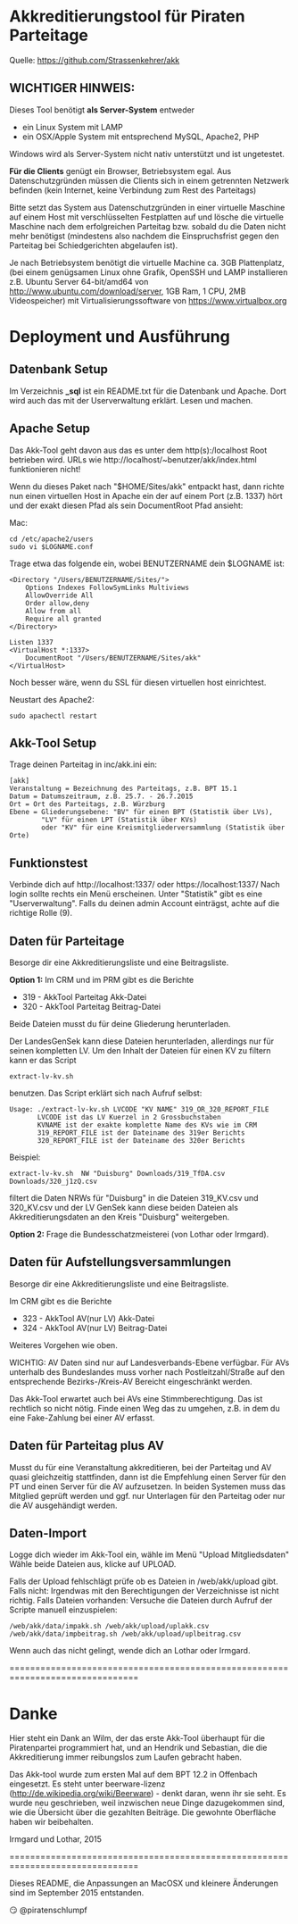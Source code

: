 Akkreditierungstool für Piraten Parteitage
==========================================

Quelle: https://github.com/Strassenkehrer/akk

WICHTIGER HINWEIS:
------------------
Dieses Tool benötigt **als Server-System** entweder

* ein Linux System mit LAMP
* ein OSX/Apple System mit entsprechend MySQL, Apache2, PHP

Windows wird als Server-System nicht nativ unterstützt und ist ungetestet.

**Für die Clients** genügt ein Browser, Betriebsystem egal.
Aus Datenschutzgründen müssen die Clients sich in einem getrennten Netzwerk
befinden (kein Internet, keine Verbindung zum Rest des Parteitags)

Bitte setzt das System aus Datenschutzgründen in einer virtuelle Maschine auf 
einem Host mit verschlüsselten Festplatten auf und lösche die virtuelle 
Maschine nach dem erfolgreichen Parteitag bzw. sobald du die Daten nicht mehr 
benötigst  (mindestens also nachdem die Einspruchsfrist gegen den Parteitag bei 
Schiedgerichten abgelaufen ist).

Je nach Betriebsystem benötigt die virtuelle Machine ca. 3GB Plattenplatz, 
(bei einem genügsamen Linux ohne Grafik, OpenSSH und LAMP installieren z.B. 
Ubuntu Server 64-bit/amd64 von http://www.ubuntu.com/download/server, 
1GB Ram, 1 CPU, 2MB Videospeicher) mit Virtualisierungssoftware von
https://www.virtualbox.org


Deployment und Ausführung
=========================

Datenbank Setup
---------------
Im Verzeichnis **_sql** ist ein README.txt für die Datenbank und Apache.
Dort wird auch das mit der Userverwaltung erklärt.
Lesen und machen.

Apache Setup
------------
Das Akk-Tool geht davon aus das es unter dem http(s):/localhost Root
betrieben wird. URLs wie http://localhost/~benutzer/akk/index.html
funktionieren nicht!
   
Wenn du dieses Paket nach "$HOME/Sites/akk" entpackt hast, dann 
richte nun einen virtuellen Host in Apache ein der auf einem Port
(z.B. 1337) hört und der exakt diesen Pfad als sein DocumentRoot
Pfad ansieht:
   
Mac:
```
cd /etc/apache2/users
sudo vi $LOGNAME.conf
```
Trage etwa das folgende ein, wobei BENUTZERNAME dein $LOGNAME ist:

```
<Directory "/Users/BENUTZERNAME/Sites/">
	Options Indexes FollowSymLinks Multiviews
	AllowOverride All
	Order allow,deny
	Allow from all
	Require all granted
</Directory>

Listen 1337
<VirtualHost *:1337>
	DocumentRoot "/Users/BENUTZERNAME/Sites/akk"
</VirtualHost>
```

Noch besser wäre, wenn du SSL für diesen virtuellen host einrichtest.
   
Neustart des Apache2: 
```
sudo apachectl restart
```

Akk-Tool Setup
--------------
Trage deinen Parteitag in inc/akk.ini ein:

```
[akk]
Veranstaltung = Bezeichnung des Parteitags, z.B. BPT 15.1
Datum = Datumszeitraum, z.B. 25.7. - 26.7.2015
Ort = Ort des Parteitags, z.B. Würzburg
Ebene = Gliederungsebene: "BV" für einen BPT (Statistik über LVs),
		"LV" für einen LPT (Statistik über KVs)
		oder "KV" für eine Kreismitgliederversammlung (Statistik über Orte)
```

Funktionstest
-------------
Verbinde dich auf http://localhost:1337/ oder https://localhost:1337/
Nach login sollte rechts ein Menü erscheinen.
Unter "Statistik" gibt es eine "Userverwaltung".
Falls du deinen admin Account einträgst, achte auf die richtige Rolle (9).

Daten für Parteitage
--------------------
Besorge dir eine Akkreditierungsliste und eine Beitragsliste.

**Option 1:** Im CRM und im PRM gibt es die Berichte
   
* 319 - AkkTool Parteitag Akk-Datei
* 320 - AkkTool Parteitag Beitrag-Datei
     
Beide Dateien musst du für deine Gliederung herunterladen.

Der LandesGenSek kann diese Dateien herunterladen, allerdings nur für seinen
kompletten LV. Um den Inhalt der Dateien für einen KV zu filtern kann er 
das Script
```
extract-lv-kv.sh
```
benutzen. Das Script erklärt sich nach Aufruf selbst:
```
Usage: ./extract-lv-kv.sh LVCODE "KV NAME" 319_OR_320_REPORT_FILE
       LVCODE ist das LV Kuerzel in 2 Grossbuchstaben
       KVNAME ist der exakte komplette Name des KVs wie im CRM
       319_REPORT_FILE ist der Dateiname des 319er Berichts
       320_REPORT_FILE ist der Dateiname des 320er Berichts
```
Beispiel:
```
extract-lv-kv.sh  NW "Duisburg" Downloads/319_TfDA.csv Downloads/320_j1zQ.csv
```
filtert die Daten NRWs für "Duisburg" in die Dateien 319_KV.csv und 320_KV.csv
und der LV GenSek kann diese beiden Dateien als Akkreditierungsdaten an den 
Kreis "Duisburg" weitergeben.


**Option 2:** Frage die Bundesschatzmeisterei (von Lothar oder Irmgard).
   
Daten für Aufstellungsversammlungen
-----------------------------------
Besorge dir eine Akkreditierungsliste und eine Beitragsliste.

Im CRM gibt es die Berichte

* 323 - AkkTool AV(nur LV) Akk-Datei
* 324 - AkkTool AV(nur LV) Beitrag-Datei

Weiteres Vorgehen wie oben.

WICHTIG: AV Daten sind nur auf Landesverbands-Ebene verfügbar. Für AVs 
unterhalb des Bundeslandes muss vorher nach Postleitzahl/Straße auf den
entsprechende Bezirks-/Kreis-AV Bereicht eingeschränkt werden.

Das Akk-Tool erwartet auch bei AVs eine Stimmberechtigung.
Das ist rechtlich so nicht nötig. Finde einen Weg das zu umgehen,
z.B. in dem du eine Fake-Zahlung bei einer AV erfasst.

Daten für Parteitag plus AV
---------------------------
Musst du für eine Veranstaltung akkreditieren, bei der Parteitag und AV quasi
gleichzeitig stattfinden, dann ist die Empfehlung einen Server für den PT und
einen Server für die AV aufzusetzen.
In beiden Systemen muss das Mitglied geprüft werden und ggf. nur Unterlagen
für den Parteitag oder nur die AV ausgehändigt werden.


Daten-Import
------------
Logge dich wieder im Akk-Tool ein, wähle im Menü "Upload Mitgliedsdaten"
Wähle beide Dateien aus, klicke auf UPLOAD.

Falls der Upload fehlschlägt prüfe ob es Dateien in /web/akk/upload gibt.
Falls nicht: Irgendwas mit den Berechtigungen der Verzeichnisse ist nicht
             richtig.
Falls Dateien vorhanden: Versuche die Dateien durch Aufruf der Scripte manuell 
einzuspielen:
```
/web/akk/data/impakk.sh /web/akk/upload/uplakk.csv
/web/akk/data/impbeitrag.sh /web/akk/upload/uplbeitrag.csv
```
Wenn auch das nicht gelingt, wende dich an Lothar oder Irmgard.

===============================================================================

Danke
=====
Hier steht ein Dank an Wilm, der das erste Akk-Tool überhaupt für die 
Piratenpartei programmiert hat, und an Hendrik und Sebastian, die die 
Akkreditierung immer reibungslos zum Laufen gebracht haben.

Das Akk-tool wurde zum ersten Mal auf dem BPT 12.2 in Offenbach eingesetzt.
Es steht unter beerware-lizenz (http://de.wikipedia.org/wiki/Beerware) - denkt 
daran, wenn ihr sie seht. Es wurde neu geschrieben, weil inzwischen neue Dinge 
dazugekommen sind, wie die Übersicht über die gezahlten Beiträge. Die gewohnte 
Oberfläche haben wir beibehalten.

Irmgard und Lothar, 2015

===============================================================================

Dieses README, die Anpassungen an MacOSX und kleinere Änderungen sind 
im September 2015 entstanden.

:smirk: @piratenschlumpf
